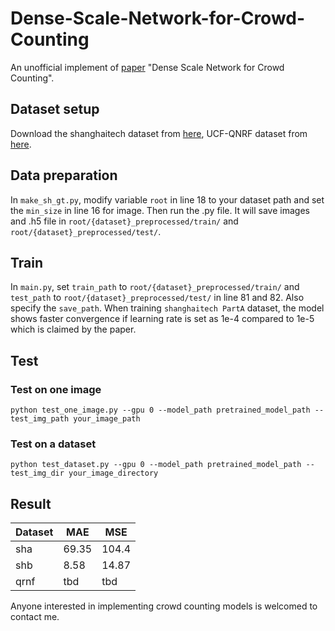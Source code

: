 # Dense-Scale-Network-for-Crowd-Counting

An unofficial implement of [paper](https://arxiv.org/abs/1906.09707) "Dense Scale Network for Crowd Counting".

## Dataset setup

Download the shanghaitech dataset from [here](https://pan.baidu.com/s/1nuAYslz), UCF-QNRF dataset from [here](https://www.crcv.ucf.edu/data/ucf-qnrf/).

## Data preparation

In `make_sh_gt.py`, modify variable `root` in line 18 to your dataset path and set the `min_size` in line 16 for image. Then run the .py file. It will save images and .h5 file in `root/{dataset}_preprocessed/train/` and `root/{dataset}_preprocessed/test/`.

## Train

In `main.py`, set `train_path` to `root/{dataset}_preprocessed/train/` and `test_path` to `root/{dataset}_preprocessed/test/` in line 81 and 82. Also specify the `save_path`.
When training `shanghaitech PartA` dataset, the model shows faster convergence if learning rate  is set as 1e-4 compared to 1e-5 which is claimed by the paper.

## Test

### Test on one image

```(python)
python test_one_image.py --gpu 0 --model_path pretrained_model_path --test_img_path your_image_path
```

### Test on a dataset

```(python)
python test_dataset.py --gpu 0 --model_path pretrained_model_path --test_img_dir your_image_directory
```

## Result

Dataset|MAE|MSE
-|-|-
sha|69.35|104.4
shb|8.58|14.87
qrnf|tbd|tbd

Anyone interested in implementing crowd counting models is welcomed to contact me.
